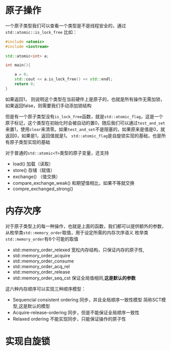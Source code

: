 # 原子操作
一个原子类型我们可以查看一个类型是不是线程安全的，通过`std::atomic::is_lock_free`
比如：
```c++
#include <atomic>
#include <iostream>
  
std::atomic<int> a;

int main(){

    a = 0;
    std::cout << a.is_lock_free() << std::endl;
    return 0;
}
```
如果返回1， 则说明这个类型在当前硬件上是原子的，也就是所有操作无需加锁，如果返回false，则需要我们手动添加锁结构

但是有一个原子类型没有`is_lock_free`函数，就是`std::atomic_flag`，这是一个原子标记，这个类型在初始化时会被自动的置0，随后我们可以通过`test_and_set`来置1，使用`clear`来清零。如果`test_and_set`不是阻塞的，如果原来是值是0，就返回0，如果是1，返回值就是1。
`std::atomic_flag`是自旋锁实现的基础，也是所有原子类型实现的基础

对于普通的`std::atomic<T>`类型的原子变量，还支持
* load()            加载（读取）
* store()          存储（赋值）
* exchange()      （值交换）
* compare_exchange_weak()      和期望值相比，如果不等就交换
* compre_exchanged_strong()

# 内存次序
对于原子类型上的每一种操作，也就是上面的函数，我们都可以提供额外的参数，从枚举类`std::memory_order`取值，用于设定所需的内存次序语义
枚举类`std::memory_order`有6个可能的取值
* std::memory_order_relexed     宽松内存结构，只保证内存的原子性,
* std::memory_order_acquire
* std::memory_order_consume
* std::memory_order_acq_rel
* std::memory_order_release
* std::memory_order_seq_cst      保证全局值相同,**这是默认的参数**

这六种内存顺序可以实现三种顺序模型：
* Sequencial consistent ordering 同步，并且全局顺序一致性模型 简称SCT模型,这是默认的模型
*  Acquire-release-ordering 同步，但是不能保证全局顺序一致性
* Relaxed ordering 不能实现同步，只能保证操作的原子性

# 实现自旋锁

